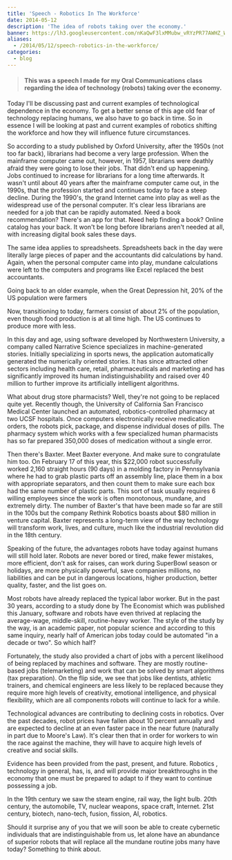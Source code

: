 ```yaml
---
title: 'Speech - Robotics In The Workforce'
date: 2014-05-12
description: 'The idea of robots taking over the economy.'
banner: https://lh3.googleusercontent.com/nKaQwF3lxMMubw_vRYzPR77AWHZ_WP_-AZ2nl5oa75XTBb1fB8CCsYXvy5RvYc3e_jSFlUNwEDdjfzHV8fRiEEjG9KHyAZbtta4_bshHKCcVaZ-4fKH4fv5jl0aCZTofa6G9u5akS7R-vvKy6wBzkQd3l-qIc4ldEUoZMSrRC5QMRjs0ySiAY8XZjFpOvXaF9b6ntgwr7dRIJrF_0mktx8QVYsYdWO1uQiPpVFvOXWwMzGp9FNIxdA6ROIKX9qqWnJfTcBi3WcnEDEVrufTRfCphdTDhLS8B0thqxGvHZb6U47xV8UHvacsbI9sxlh3VQ2bN3ZN3a8Wg_eNaRLTi4vmhFjXh2xNIY_omuUnEFyEDYnsAnUSQ13TkAY-Sw1-nQ7SrYQ5cACCtHCPrx-P3txr-1qFNQAiDvxesulp6-ETN8eHQy84CbozPcDM0SfP82nBuxhSBsbvP6iLjpfO56VKmyjbbQneod7CCCJAcYZ9Nl-AkUob9QfJk5hjX-gEGtnNhPiThw3hR5ip3oaSXNVcD4eCpwBNPKUOPTTAAqWW9aJXHY8IjQ3Dp5EW8c3oHmJuYxZ9qFj5ICdT6Kl8XSxMhSIaT6PN2Z9uSC_kuoV1z1GAhkMi3jiambfCYiYVO=w1140-h713-no
aliases:
  - /2014/05/12/speech-robotics-in-the-workforce/
categories:
  - blog
---
```


> #### This was a speech I made for my Oral Communications class regarding the idea of technology (robots) taking over the economy.

Today I'll be discussing past and current examples of technological dependence in the economy. To get a better sense of this age old fear of technology replacing humans, we also have to go back in time. So in essence I will be looking at past and current examples of robotics shifting the workforce and how they will influence future circumstances.

So according to a study published by Oxford University, after the 1950s (not too far back), librarians had become a very large profession. When the mainframe computer came out, however, in 1957, librarians were deathly afraid they were going to lose their jobs. That didn't end up happening. Jobs continued to increase for librarians for a long time afterwards. It wasn't until about 40 years after the mainframe computer came out, in the 1990s, that the profession started and continues today to face a steep decline. During the 1990's, the grand Internet came into play as well as the widespread use of the personal computer. It's clear less librarians are needed for a job that can be rapidly automated. Need a book recommendation? There's an app for that. Need help finding a book? Online catalog has your back. It won't be long before librarians aren't needed at all, with increasing digital book sales these days.

The same idea applies to spreadsheets. Spreadsheets back in the day were literally large pieces of paper and the accountants did calculations by hand. Again, when the personal computer came into play, mundane calculations were left to the computers and programs like Excel replaced the best accountants.

Going back to an older example, when the Great Depression hit, 20% of the US population were farmers

Now, transitioning to today, farmers consist of about 2% of the population, even though food production is at all time high. The US continues to produce more with less.

In this day and age, using software developed by Northwestern University, a company called Narrative Science specializes in machine-generated stories. Initially specializing in sports news, the application automatically generated the numerically oriented stories. It has since attracted other sectors including health care, retail, pharmaceuticals and marketing and has significantly improved its human indistinguishability and raised over 40 million to further improve its artificially intelligent algorithms.

What about drug store pharmacists? Well, they're not going to be replaced quite yet. Recently though, the University of California San Francisco Medical Center launched an automated, robotics-controlled pharmacy at two UCSF hospitals. Once computers electronically receive medication orders, the robots pick, package, and dispense individual doses of pills. The pharmacy system which works with a few specialized human pharmacists has so far prepared 350,000 doses of medication without a single error.

Then there's Baxter. Meet Baxter everyone. And make sure to congratulate him too. On February 17 of this year, this \$22,000 robot successfully worked 2,160 straight hours (90 days) in a molding factory in Pennsylvania where he had to grab plastic parts off an assembly line, place them in a box with appropriate separators, and then count them to make sure each box had the same number of plastic parts. This sort of task usually requires 6 willing employees since the work is often monotonous, mundane, and extremely dirty. The number of Baxter's that have been made so far are still in the 100s but the company Rethink Robotics boasts about \$80 million in venture capital. Baxter represents a long-term view of the way technology will transform work, lives, and culture, much like the industrial revolution did in the 18th century.

Speaking of the future, the advantages robots have today against humans will still hold later. Robots are never bored or tired, make fewer mistakes, more efficient, don't ask for raises, can work during SuperBowl season or holidays, are more physically powerful, save companies millions, no liabilities and can be put in dangerous locations, higher production, better quality, faster, and the list goes on.

Most robots have already replaced the typical labor worker. But in the past 30 years, according to a study done by The Economist which was published this January, software and robots have even thrived at replacing the average-wage, middle-skill, routine-heavy worker. The style of the study by the way, is an academic paper, not popular science and according to this same inquiry, nearly half of American jobs today could be automated "in a decade or two". So which half?

Fortunately, the study also provided a chart of jobs with a percent likelihood of being replaced by machines and software. They are mostly routine-based jobs (telemarketing) and work that can be solved by smart algorithms (tax preparation). On the flip side, we see that jobs like dentists, athletic trainers, and chemical engineers are less likely to be replaced because they require more high levels of creativity, emotional intelligence, and physical flexibility, which are all components robots will continue to lack for a while.

Technological advances are contributing to declining costs in robotics. Over the past decades, robot prices have fallen about 10 percent annually and are expected to decline at an even faster pace in the near future (naturally in part due to Moore's Law). It's clear then that in order for workers to win the race against the machine, they will have to acquire high levels of creative and social skills.

Evidence has been provided from the past, present, and future. Robotics , technology in general, has, is, and will provide major breakthroughs in the economy that one must be prepared to adapt to if they want to continue possessing a job.

In the 19th century we saw the steam engine, rail way, the light bulb. 20th century, the automobile, TV, nuclear weapons, space craft, Internet. 21st century, biotech, nano-tech, fusion, fission, AI, robotics.

Should it surprise any of you that we will soon be able to create cybernetic individuals that are indistinguishable from us, let alone have an abundance of superior robots that will replace all the mundane routine jobs many have today? Something to think about.
